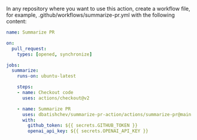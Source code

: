 In any repository where you want to use this action, create a workflow file, for example, .github/workflows/summarize-pr.yml with the following content:
```yaml
name: Summarize PR

on:
  pull_request:
    types: [opened, synchronize]

jobs:
  summarize:
    runs-on: ubuntu-latest

    steps:
    - name: Checkout code
      uses: actions/checkout@v2

    - name: Summarize PR
      uses: dbatishchev/summarize-pr-action/actions/summarize-pr@main
      with:
        github_token: ${{ secrets.GITHUB_TOKEN }}
        openai_api_key: ${{ secrets.OPENAI_API_KEY }}
```
